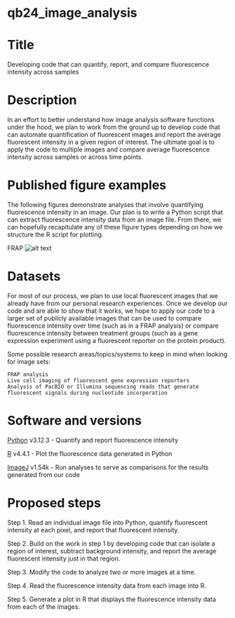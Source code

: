 # qb24_image_analysis


# Title #

Developing code that can quantify, report, and compare fluorescence intensity across samples



# Description #

In an effort to better understand how image analysis software functions under the hood, we plan to work from the ground up to develop code that can automate quantification of fluorescent images and report the average fluorescent intensity in a given region of interest. The ultimate goal is to apply the code to multiple images and compare average fluorescence intensity across samples or across time points. 


# Published figure examples #

The following figures demonstrate analyses that involve quantifying fluorescence intensity in an image. Our plan is to write a Python script that can extract fluorescence intensity data from an image file. From there, we can hopefully recapitulate any of these figure types depending on how we structure the R script for plotting.

FRAP
![alt text](https://media.springernature.com/lw685/springer-static/image/art%3A10.1007%2Fs11095-013-1146-9/MediaObjects/11095_2013_1146_Fig4_HTML.gif?as=webp
)




# Datasets #

For most of our process, we plan to use local fluorescent images that we already have from our personal research experiences. Once we develop our code and are able to show that it works, we hope to apply our code to a larger set of publicly available images that can be used to compare fluorescence intensity over time (such as in a FRAP analysis) or compare fluorescence intensity between treatment groups (such as a gene expression experiment using a fluorescent reporter on the protein product).

Some possible research areas/topics/systems to keep in mind when looking for image sets:

    FRAP analysis
    Live cell imaging of fluorescent gene expression reporters
    Analysis of PacBIO or Illumina sequencing reads that generate fluorescent signals during nucleotide incorporation



# Software and versions #

[Python](https://www.python.org) v3.12.3 - Quantify and report fluorescence intensity

[R](https://www.r-project.org) v4.4.1 - Plot the fluorescence data generated in Python



[ImageJ](https://imagej.net/ij/index.html) v1.54k - Run analyses to serve as comparisons for the results generated from our code


# Proposed steps #

Step 1.     Read an individual image file into Python, quantify fluorescent intensity at each pixel, and report that fluorescent intensity.

Step 2.     Build on the work in step 1 by developing code that can isolate a region of interest, subtract background intensity, and report the average fluorescent intensity just in that region.

Step 3.     Modify the code to analyze two or more images at a time.

Step 4.     Read the fluorescence intensity data from each image into R.

Step 5.     Generate a plot in R that displays the fluorescence intensity data from each of the images.
    
    